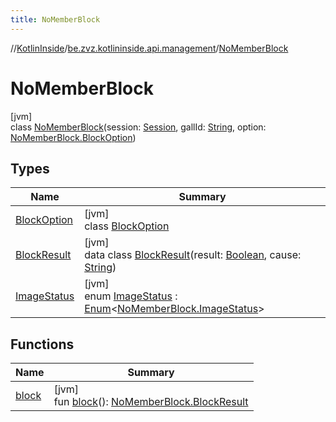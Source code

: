 ```yaml
---
title: NoMemberBlock
---
```

//[KotlinInside](../../../index.html)/[be.zvz.kotlininside.api.management](../index.html)/[NoMemberBlock](index.html)



# NoMemberBlock



[jvm]\
class [NoMemberBlock](index.html)(session: [Session](../../be.zvz.kotlininside.session/-session/index.html), gallId: [String](https://kotlinlang.org/api/latest/jvm/stdlib/kotlin/-string/index.html), option: [NoMemberBlock.BlockOption](-block-option/index.html))



## Types


| Name | Summary |
|---|---|
| [BlockOption](-block-option/index.html) | [jvm]<br>class [BlockOption](-block-option/index.html) |
| [BlockResult](-block-result/index.html) | [jvm]<br>data class [BlockResult](-block-result/index.html)(result: [Boolean](https://kotlinlang.org/api/latest/jvm/stdlib/kotlin/-boolean/index.html), cause: [String](https://kotlinlang.org/api/latest/jvm/stdlib/kotlin/-string/index.html)) |
| [ImageStatus](-image-status/index.html) | [jvm]<br>enum [ImageStatus](-image-status/index.html) : [Enum](https://kotlinlang.org/api/latest/jvm/stdlib/kotlin/-enum/index.html)&lt;[NoMemberBlock.ImageStatus](-image-status/index.html)&gt; |


## Functions


| Name | Summary |
|---|---|
| [block](block.html) | [jvm]<br>fun [block](block.html)(): [NoMemberBlock.BlockResult](-block-result/index.html) |

